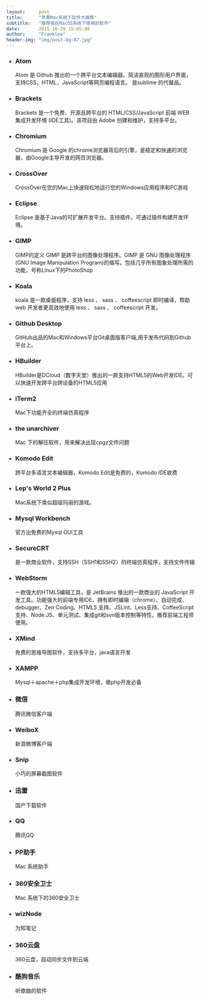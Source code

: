 ```yaml
---
layout:     post
title:      "苹果Mac系统下软件大推荐"
subtitle:   "推荐我在MacOS系统下使用的软件"
date:       2015-10-29 15:05:00
author:     "Franklee"
header-img: "img/post-bg-07.jpg"
---
```


<ul>

   <li>
     <h3>Atom</h3>
      <p>Atom 是 Github 推出的一个跨平台文本编辑器。简洁直观的图形用户界面，支持CSS，HTML，JavaScript等网页编程语言。
      是sublime 的代替品。</p>
   </li>

   <li>
     <h3>Brackets</h3>
      <p>Brackets 是一个免费、开源且跨平台的 HTML/CSS/JavaScript 前端 WEB 集成开发环境 (IDE工具)。该项目由 Adobe 创建和维护，支持多平台。</p>
   </li>

   <li>
     <h3>Chromium</h3>
      <p>Chromium 是 Google 的chrome浏览器背后的引擎，是稳定和快速的浏览器，由Google主导开发的网页浏览器。</p>
   </li>

   <li>
     <h3>CrossOver</h3>
      <p>CrossOver在您的Mac上快速轻松地运行您的Windows应用程序和PC游戏</p>
   </li>

   <li>
     <h3>Eclipse</h3>
      <p>Eclipse 是基于Java的可扩展开发平台。支持插件，可通过插件构建开发环境。</p>
   </li>

   <li>
     <h3>GIMP</h3>
      <p>GIMP的定义 GIMP 是跨平台的图像处理程序。GIMP 是 GNU 图像处理程序(GNU Image Manipulation Program)的缩写。包括几乎所有图象处理所需的功能，号称Linux下的PhotoShop</p>
   </li>

   <li>
     <h3>Koala</h3>
      <p>koala 是一款桌面程序，支持 less 、 sass 、 coffeescript 即时编译，帮助 web 开发者更高效地使用 less 、 sass 、 coffeescript 开发。</p>
   </li>

   <li>
     <h3>Github Desktop</h3>
      <p>GitHub出品的Mac和Windows平台Git桌面版客户端,用于发布代码到Github平台上。</p>
   </li>

   <li>
     <h3>HBuilder</h3>
      <p>HBuilder是DCloud（数字天堂）推出的一款支持HTML5的Web开发IDE。可以快速开发跨平台跨设备的HTML5应用</p>
   </li>

   <li>
     <h3>iTerm2</h3>
      <p>Mac下功能齐全的终端仿真程序</p>
   </li>

   <li>
      <h3>the unarchiver </h3>
      <p>Mac 下的解压软件，用来解决出现cpgz文件问题</p>
   </li>

   <li>
     <h3>Komodo Edit</h3>
      <p>跨平台多语言文本编辑器，Komodo Edit是免费的，Komodo IDE收费</p>
   </li>

   <li>
     <h3>Lep's World 2 Plus</h3>
      <p>Mac系统下类似超级玛丽的游戏。</p>
   </li>


   <li>
     <h3>Mysql Workbench</h3>
      <p>官方出免费的Mysql GUI工具</p>
   </li>

   <li>
     <h3>SecureCRT</h3>
      <p>是一款商业软件，支持SSH（SSH1和SSH2）的终端仿真程序，支持文件传输</p>
   </li>

   <li>
     <h3>WebStorm</h3>
      <p>一款强大的HTML5编辑工具，是 JetBrains 推出的一款商业的 JavaScript 开发工具。功能强大的前端专用IDE，拥有即时编辑（chrome）、自动完成、debugger、Zen Coding、HTML5 支持、JSLint、Less支持、CoffeeScript支持、Node.JS、单元测试、集成git和svn版本控制等特性，推荐前端工程师使用。</p>
   </li>

   <li>
     <h3>XMind</h3>
      <p>免费的思维导图软件，支持多平台，java语言开发</p>
   </li>

   <li>
     <h3>XAMPP</h3>
      <p>Mysql＋apache＋php集成开发环境，做php开发必备</p>
   </li>

   <li>
     <h3>微信</h3>
      <p>腾讯微信客户端</p>
   </li>

   <li>
     <h3>WeiboX</h3>
      <p>新浪微博客户端</p>
   </li>


   <li>
     <h3>Snip</h3>
      <p>小巧的屏幕截图软件</p>
   </li>

   <li>
     <h3>迅雷</h3>
      <p>国产下载软件</p>
   </li>

   <li>
     <h3>QQ</h3>
      <p>腾讯QQ</p>
   </li>

   <li>
     <h3>PP助手</h3>
      <p>Mac 系统助手</p>
   </li>

   <li>
     <h3>360安全卫士</h3>
      <p>Mac 系统下的360安全卫士</p>
   </li>


   <li>
     <h3>wizNode</h3>
      <p>为知笔记</p>
   </li>

   <li>
     <h3>360云盘</h3>
      <p>360云盘，自动同步文件到云端</p>
   </li>

   <li>
     <h3>酷狗音乐</h3>
      <p>听歌曲的软件</p>
   </li>
</ul>
